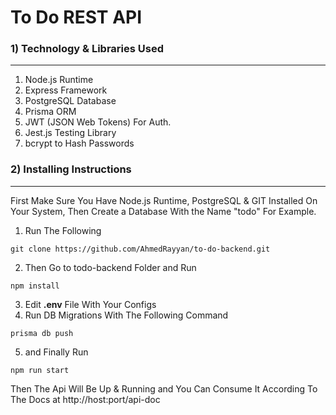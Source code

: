 # To Do REST API


### 1) Technology & Libraries Used
-------
1) Node.js Runtime
2) Express Framework
3) PostgreSQL Database
4) Prisma ORM
5) JWT (JSON Web Tokens) For Auth.
6) Jest.js Testing Library
7) bcrypt to Hash Passwords


### 2) Installing Instructions
---------
First Make Sure You Have Node.js Runtime, PostgreSQL & GIT Installed On Your System, Then Create a Database With the Name "todo" For Example.


1) Run The Following
 
```
git clone https://github.com/AhmedRayyan/to-do-backend.git
```

2) Then Go to todo-backend Folder and Run

```
npm install
```

3) Edit **.env** File With Your Configs
4)  Run DB Migrations With The Following Command

```
prisma db push
```

5) and Finally Run

```
npm run start
```

Then The Api Will Be Up & Running and You Can Consume It According To The Docs at http://host:port/api-doc
